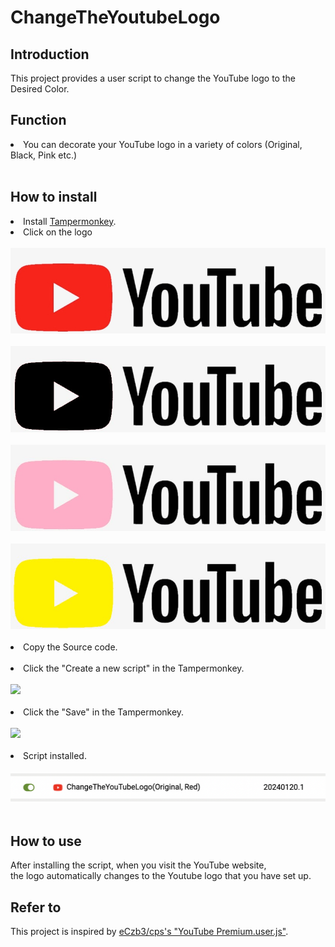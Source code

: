 # ChangeTheYoutubeLogo

## Introduction
This project provides a user script to change the YouTube logo to the Desired Color. 

## Function
<li>You can decorate your YouTube logo in a variety of colors (Original, Black, Pink etc.)</li><br/>
  
## How to install
<li>Install <a href="https://chrome.google.com/webstore/detail/dhdgffkkebhmkfjojejmpbldmpobfkfo">Tampermonkey</a>.</li>
<li>Click on the logo</li><br/>
<a href="https://raw.githubusercontent.com/diligencefrozen/ChangeTheYoutubeLogo/main/youtubelogo/main.js">
<img src="https://github.com/diligencefrozen/ChangeTheYoutubeLogo/blob/main/logo/Original.jpeg?raw=true"><br/><br/></a>
<a href="https://raw.githubusercontent.com/diligencefrozen/ChangeTheYoutubeLogo/main/youtubelogo/black.js">
<img src="https://github.com/diligencefrozen/ChangeTheYoutubeLogo/blob/main/logo/Black.jpg?raw=true"><br/><br/></a>
<a href="https://raw.githubusercontent.com/diligencefrozen/ChangeTheYoutubeLogo/main/youtubelogo/pink.js">
<img src="https://github.com/diligencefrozen/ChangeTheYoutubeLogo/blob/main/logo/Pink.jpg?raw=true"><br/><br/></a>
<a href="https://raw.githubusercontent.com/diligencefrozen/ChangeTheYoutubeLogo/main/youtubelogo/yellow.js">
<img src="https://github.com/diligencefrozen/ChangeTheYoutubeLogo/blob/main/logo/yellow.jpg?raw=true"><br/><br/></a>

<li>Copy the Source code.</li><br/>
<li>Click the "Create a new script" in the Tampermonkey.</li><br/>
<img src="https://github.com/diligencefrozen/ChangeToYouTubePremiumLogo/blob/main/logo/readmev1_1.png?raw=true"><br/><br/>

<li>Click the "Save" in the Tampermonkey.</li><br/>
<img src="https://github.com/diligencefrozen/ChangeToYouTubePremiumLogo/blob/main/logo/readmeV1_2.png?raw=true"><br/><br/>

<li>Script installed.</li><br/>
<img src="https://github.com/diligencefrozen/ChangeTheYoutubeLogo/blob/main/logo/readmev1.png?raw=true"><br/><br/>
  
## How to use
After installing the script, when you visit the YouTube website, <br/>the logo automatically changes to the Youtube logo that you have set up.

## Refer to
This project is inspired by <a href="https://github.com/eCxb3/cps">eCzb3/cps's "YouTube Premium.user.js"</a>.


